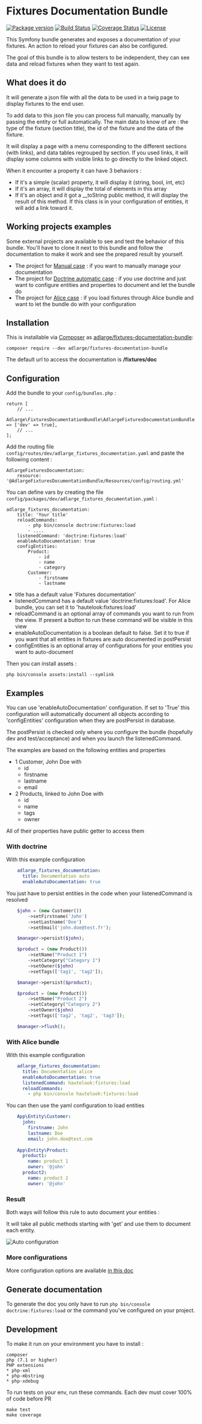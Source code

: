 Fixtures Documentation Bundle
=========

[![Package version](https://img.shields.io/packagist/v/adlarge/fixtures-documentation-bundle.svg?style=flat-square)](https://packagist.org/packages/adlarge/fixtures-documentation-bundle)
[![Build Status](https://travis-ci.org/adlarge/fixtures-documentation-bundle.svg?branch=master&style=flat-square)](https://travis-ci.org/adlarge/fixtures-documentation-bundle?branch=master)
[![Coverage Status](https://coveralls.io/repos/github/adlarge/fixtures-documentation-bundle/badge.svg?branch=master)](https://coveralls.io/github/adlarge/fixtures-documentation-bundle?branch=master)
[![License](https://img.shields.io/badge/license-MIT-red.svg?style=flat-square)](LICENSE)

This Symfony bundle generates and exposes a documentation of your fixtures.
An action to reload your fixtures can also be configured.

The goal of this bundle is to allow testers to be independent, they can see data and reload fixtures when they want to test again.
    
## What does it do

It will generate a json file with all the data to be used in a twig page to display fixtures to the end user.

To add data to this json file you can process full manually, manually by passing the entity or full automatically.
The main data to know of are : the type of the fixture (section title), the id of the fixture and the data of the fixture.

It will display a page with a menu corresponding to the different sections (with links), and data tables regrouped by section.
If you used links, it will display some columns with visible links to go directly to the linked object.

When it encounter a property it can have 3 behaviors :

* If it's a simple (scalar) property, it will display it (string, bool, int, etc)
* If it's an array, it will display the total of elements in this array
* If it's an object and it got a __toString public method, it will display the result of this method. 
  If this class is in your configuration of entities, it will add a link toward it.

## Working projects examples

Some external projects are available to see and test the behavior of this bundle. You'll have to clone it next to this bundle 
and follow the documentation to make it work and see the prepared result by yourself.

* The project for [Manual case](https://github.com/bluepioupiou/fixture-doc-manualcase) : if you want to manually manage your documentation
* The project for [Doctrine automatic case](https://github.com/bluepioupiou/fixture-doc-autocase) : if you use doctrine and just want to configure entities and properties to document and let the bundle do
* The project for [Alice case](https://github.com/bluepioupiou/fixture-doc-alicecase) : if you load fixtures through Alice bundle and want to let the bundle do with your configuration

## Installation

This is installable via [Composer](https://getcomposer.org/) as
[adlarge/fixtures-documentation-bundle](https://packagist.org/packages/adlarge/fixtures-documentation-bundle):

    composer require --dev adlarge/fixtures-documentation-bundle

The default url to access the documentation is **/fixtures/doc**

## Configuration

Add the bundle to your `config/bundles.php` :

    return [
        // ...
        Adlarge\FixturesDocumentationBundle\AdlargeFixturesDocumentationBundle::class => ['dev' => true],
        // ...
    ];

Add the routing file `config/routes/dev/adlarge_fixtures_documentation.yaml` and paste the following content :

    AdlargeFixturesDocumentation:
        resource: '@AdlargeFixturesDocumentationBundle/Resources/config/routing.yml'

You can define vars by creating the file `config/packages/dev/adlarge_fixtures_documentation.yaml` :

    adlarge_fixtures_documentation:
        title: 'Your title'
        reloadCommands:
            - php bin/console doctrine:fixtures:load
            - ....
        listenedCommand: 'doctrine:fixtures:load'
        enableAutoDocumentation: true
        configEntities:
            Product:
                - id
                - name
                - category
            Customer:
                - firstname
                - lastname

* title has a default value 'Fixtures documentation'
* listenedCommand has a default value 'doctrine:fixtures:load'. For Alice bundle, you can set it to 'hautelook:fixtures:load'
* reloadCommand is an optional array of commands you want to run from the view. If present a button to run these command will be visible in this view
* enableAutoDocumentation is a boolean default to false. Set it to true if you want that all entities in fixtures are auto documented in postPersist
* configEntities is an optional array of configurations for your entities you want to auto-document

Then you can install assets :

    php bin/console assets:install --symlink

## Examples

You can use 'enableAutoDocumentation' configuration. If set to 'True' this configuration will automatically
document all objects according to 'configEntities' configuration when they are postPersist in database.

The postPersist is checked only where you configure the bundle (hopefully dev and test/acceptance) and when you launch the listenedCommand.

The examples are based on the following entities and properties

* 1 Customer, John Doe with
    * id
    * firstname
    * lastname
    * email
* 2 Products, linked to John Doe with
    * id
    * name
    * tags
    * owner 
    
All of their properties have public getter to access them

### With doctrine

With this example configuration 

```yaml
    adlarge_fixtures_documentation:
      title: Documentation auto
      enableAutoDocumentation: true
```

You just have to persist entities in the code when your listenedCommand is resolved

```php
    $john = (new Customer())
        ->setFirstname('John')
        ->setLastname('Doe')
        ->setEmail('john.doe@test.fr');

    $manager->persist($john);

    $product = (new Product())
        ->setName("Product 1")
        ->setCategory("Category 1")
        ->setOwner($john)
        ->setTags(['tag1', 'tag2']);

    $manager->persist($product);

    $product = (new Product())
        ->setName("Product 2")
        ->setCategory("Category 2")
        ->setOwner($john)
        ->setTags(['tag2', 'tag2', 'tag3']);

    $manager->flush();
```

### With Alice bundle

With this example configuration 

```yaml
    adlarge_fixtures_documentation:
      title: Documentation alice
      enableAutoDocumentation: true
      listenedCommand: hautelook:fixtures:load
      reloadCommands:
        - php bin/console hautelook:fixtures:load
```

You can then use the yaml configuration to load entities

```yaml
    App\Entity\Customer:
      john:
        firstname: John
        lastname: Doe
        email: john.doe@test.com
    
    App\Entity\Product:
      product1:
        name: product 1
        owner: '@john'
      product2:
        name: product 2
        owner: '@john'
```

### Result

Both ways will follow this rule to auto document your entities :

It will take all public methods starting with 'get' and use them to document each entity.

![Auto configuration](/doc/img/fixtures-documentation-empty.png)

### More configurations

More configuration options are available [in this doc](doc/MORE_CONFIG.md)

## Generate documentation

To generate the doc you only have to run `php bin/console doctrine:fixtures:load` or the command you've configured on your project.

## Development

To make it run on your environment you have to install :

    composer
    php (7.1 or higher)
    PHP extensions
    * php-xml
    * php-mbstring
    * php-xdebug

To run tests on your env, run these commands. Each dev must cover 100% of code before PR

    make test
    make coverage
